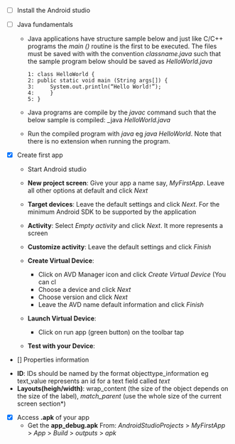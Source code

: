 - [ ] Install the Android studio

- [ ] Java fundamentals
  * Java applications have structure sample below and just like C/C++ programs the _main ()_ routine is the first to be executed. The files must be saved with with the convention _classname.java_ such that the sample program below should be saved as _HelloWorld.java_
      ``` 
      1: class HelloWorld {
      2: public static void main (String args[]) {
      3:     System.out.println(“Hello World!”);
      4:     }
      5: }
    ```
  
  * Java programs are compile by the _javac_ command such that the below sample is compiled: _java _HelloWorld.java_
  * Run the compiled program with _java_ eg _java HelloWorld_. Note that there is no extension when running the program.

- [x] Create first app
  * Start Android studio
  * __New project screen__: Give your app a name say,  _MyFirstApp_. Leave all other options at default and click _Next_
  * __Target devices__: Leave the default settings and click _Next_. For the minimum Android SDK to be supported by the application
  * __Activity__: Select _Empty activity_ and click _Next_. It more represents a screen
  * __Customize activity__: Leave the default settings and click _Finish_
  * __Create Virtual Device__:
     - Click on AVD Manager icon and click _Create Virtual Device_ (You can cl
     - Choose a device and click _Next_
     - Choose version and click _Next_
     - Leave the AVD name default information and click _Finish_
     
  * __Launch Virtual Device__:
     - Click on run app (green button) on the toolbar tap
     
  * __Test with your Device__:

- [] Properties information
 * __ID__: IDs should be named by the format objecttype_information eg text_value represents an id for a text field called _text_
 * __Layouts(heigh/width)__: wrap_content (the size of the object depends on the size of the label), _match_parent_ (use the whole size of the current screen section*)


- [x] Access __.apk__ of your app
  * Get the __app_debug.apk__ From: _AndroidStudioProjects_ > _MyFirstApp_ > _App_ > _Build_ > _outputs_ > _apk_
